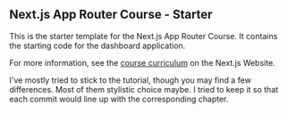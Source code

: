 ## Next.js App Router Course - Starter

This is the starter template for the Next.js App Router Course. It contains the starting code for the dashboard application.

For more information, see the [course curriculum](https://nextjs.org/learn) on the Next.js Website.

I've mostly tried to stick to the tutorial, though you may find a few differences. Most of them stylistic choice maybe.
I tried to keep it so that each commit would line up with the corresponding chapter.
